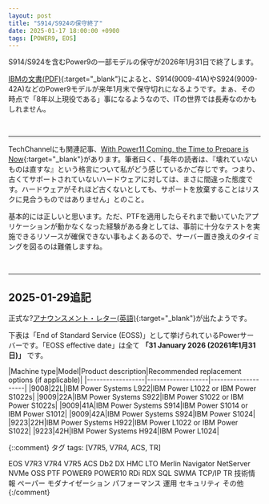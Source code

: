 ```yaml
---
layout: post
title: "S914/S924の保守終了"
date: 2025-01-17 18:00:00 +0900
tags: [POWER9, EOS]
---
```

S914/S924を含むPower9の一部モデルの保守が2026年1月31日で終了します。

[IBMの文書(PDF)](https://public.dhe.ibm.com/systems/support/planning/notices/September.12.2024.Announcement.Power9.pdf){:target="_blank"}によると、S914(9009-41A)やS924(9009-42A)などのPower9モデルが来年1月末で保守切れになるようです。まぁ、その時点で「8年以上現役である」事になるようなので、ITの世界では長寿なのかもしれません。

<br>

<hr>

TechChannelにも関連記事、[With Power11 Coming, the Time to Prepare is Now](https://techchannel.com/power11/preparing-for-power11/){:target="_blank"}があります。筆者曰く、「長年の読者は、『壊れていないものは直すな』という格言について私がどう感じているかご存じです。つまり、古くてサポートされていないハードウェアに対しては、まさに間違った態度です。ハードウェアがそれほど古くないとしても、サポートを放棄することはリスクに見合うものではありません」とのこと。

基本的には正しいと思います。ただ、PTFを適用したらそれまで動いていたアプリケーションが動かなくなった経験がある身としては、事前に十分なテストを実施できるリソースが確保できない事もよくあるので、サーバー置き換えのタイミングを図るのは難儀しますね。

<br>

<hr>

## 2025-01-29追記

正式な?[アナウンスメント・レター(英語)](https://www.ibm.com/docs/en/announcements/services-withdrawal-discontinuance-service-select-power-systems-products-replacements-available){:target="_blank"}が出たようです。

下表は「End of Standard Service (EOSS)」として挙げられているPowerサーバーです。「EOSS effective date」は全て **「31 January 2026 (20261年1月31日)」** です。

|Machine type|Model|Product description|Recommended replacement options (if applicable)|
|------------------|-------------------|--------------------|
|9008|22L|IBM Power Systems L922|IBM Power L1022 or IBM Power S1022s|
|9009|22A|IBM Power Systems S922|IBM Power S1022 or IBM Power S1022s|
|9009|41A|IBM Power Systems S914|IBM Power S1014 or IBM Power S1012|
|9009|42A|IBM Power Systems S924|IBM Power S1024|
|9223|22H|IBM Power Systems H922|IBM Power L1022 or IBM Power S1022|
|9223|42H|IBM Power Systems H924|IBM Power L1024|


{::comment}
タグ
tags: [V7R5, V7R4, ACS, TR]

EOS
V7R3
V7R4
V7R5
ACS
Db2
DX
HMC
LTO
Merlin
Navigator
NetServer
NVMe
OSS
PTF
POWER9
POWER10
RDi
RDX
SQL
SWMA
TCP/IP
TR
技術情報
ペーパー
モダナイゼーション
パフォーマンス
運用
セキュリティ
その他
{:/comment}
